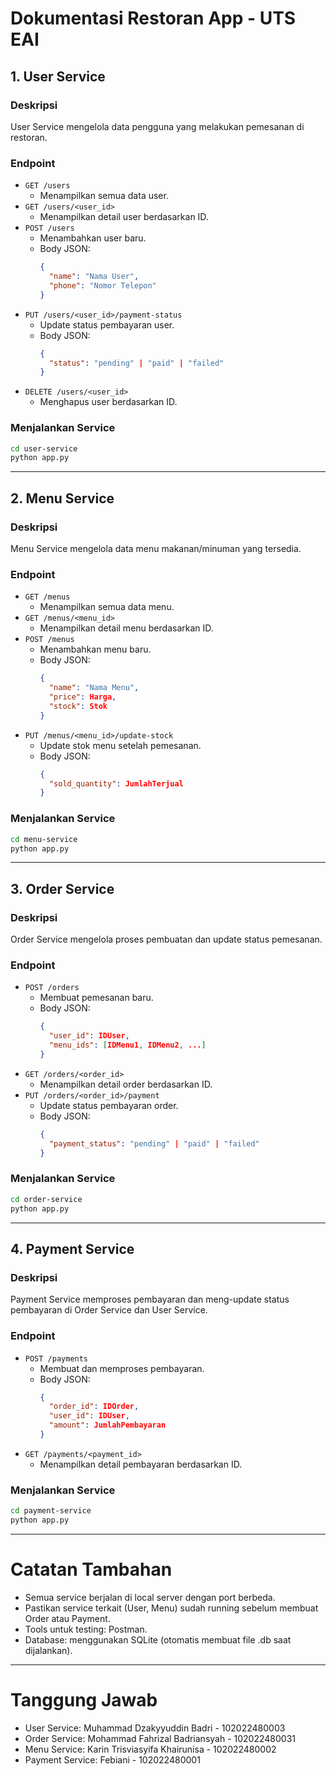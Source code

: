 # Dokumentasi Restoran App - UTS EAI

## 1. User Service

### Deskripsi
User Service mengelola data pengguna yang melakukan pemesanan di restoran.

### Endpoint
- `GET /users`
  - Menampilkan semua data user.
- `GET /users/<user_id>`
  - Menampilkan detail user berdasarkan ID.
- `POST /users`
  - Menambahkan user baru.
  - Body JSON:
    ```json
    {
      "name": "Nama User",
      "phone": "Nomor Telepon"
    }
    ```
- `PUT /users/<user_id>/payment-status`
  - Update status pembayaran user.
  - Body JSON:
    ```json
    {
      "status": "pending" | "paid" | "failed"
    }
    ```
- `DELETE /users/<user_id>`
  - Menghapus user berdasarkan ID.

### Menjalankan Service
```bash
cd user-service
python app.py
```

---

## 2. Menu Service

### Deskripsi
Menu Service mengelola data menu makanan/minuman yang tersedia.

### Endpoint
- `GET /menus`
  - Menampilkan semua data menu.
- `GET /menus/<menu_id>`
  - Menampilkan detail menu berdasarkan ID.
- `POST /menus`
  - Menambahkan menu baru.
  - Body JSON:
    ```json
    {
      "name": "Nama Menu",
      "price": Harga,
      "stock": Stok
    }
    ```
- `PUT /menus/<menu_id>/update-stock`
  - Update stok menu setelah pemesanan.
  - Body JSON:
    ```json
    {
      "sold_quantity": JumlahTerjual
    }
    ```

### Menjalankan Service
```bash
cd menu-service
python app.py
```

---

## 3. Order Service

### Deskripsi
Order Service mengelola proses pembuatan dan update status pemesanan.

### Endpoint
- `POST /orders`
  - Membuat pemesanan baru.
  - Body JSON:
    ```json
    {
      "user_id": IDUser,
      "menu_ids": [IDMenu1, IDMenu2, ...]
    }
    ```
- `GET /orders/<order_id>`
  - Menampilkan detail order berdasarkan ID.
- `PUT /orders/<order_id>/payment`
  - Update status pembayaran order.
  - Body JSON:
    ```json
    {
      "payment_status": "pending" | "paid" | "failed"
    }
    ```

### Menjalankan Service
```bash
cd order-service
python app.py
```

---

## 4. Payment Service

### Deskripsi
Payment Service memproses pembayaran dan meng-update status pembayaran di Order Service dan User Service.

### Endpoint
- `POST /payments`
  - Membuat dan memproses pembayaran.
  - Body JSON:
    ```json
    {
      "order_id": IDOrder,
      "user_id": IDUser,
      "amount": JumlahPembayaran
    }
    ```
- `GET /payments/<payment_id>`
  - Menampilkan detail pembayaran berdasarkan ID.

### Menjalankan Service
```bash
cd payment-service
python app.py
```

---

# Catatan Tambahan
- Semua service berjalan di local server dengan port berbeda.
- Pastikan service terkait (User, Menu) sudah running sebelum membuat Order atau Payment.
- Tools untuk testing: Postman.
- Database: menggunakan SQLite (otomatis membuat file .db saat dijalankan).

---
# Tanggung Jawab

- User Service: Muhammad Dzakyyuddin Badri - 102022480003
- Order Service: Mohammad Fahrizal Badriansyah - 102022480031
- Menu Service: Karin Trisviasyifa Khairunisa - 102022480002
- Payment Service: Febiani - 102022480001